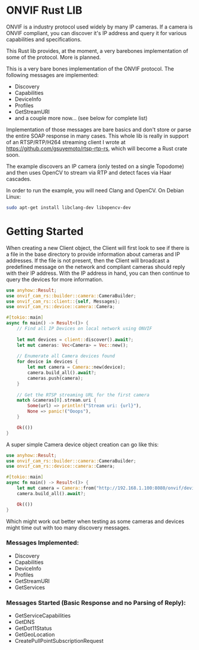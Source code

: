 # ONVIF Rust LIB

ONVIF is a industry protocol used widely by many IP cameras. If a camera is ONVIF compliant, you can discover it's IP address and query it for various capabilities and specifications.

This Rust lib provides, at the moment, a very barebones implementation of some of the protocol. More is planned.

This is a very bare bones implementation of the ONVIF protocol. The following messages are implemented:

* Discovery
* Capabilities
* DeviceInfo
* Profiles
* GetStreamURI
* and a couple more now... (see below for complete list)

Implementation of those messages are bare basics and don't store or parse the entire SOAP response in many cases. This whole lib is really in support of an RTSP/RTP/H264 streaming client I wrote at https://github.com/gsuyemoto/rtsp-rtp-rs, which will become a Rust crate soon.

The example discovers an IP camera (only tested on a single Topodome) and then uses OpenCV to stream via RTP and detect faces via Haar cascades.

In order to run the example, you will need Clang and OpenCV. On Debian Linux:
```bash
sudo apt-get install libclang-dev libopencv-dev
```

# Getting Started

When creating a new Client object, the Client will first look to see if there is a file in the base directory to provide information about cameras and IP addresses. If the file is not present, then the Client will broadcast a predefined message on the network and compliant cameras should reply with their IP address. With the IP address in hand, you can then continue to query the devices for more information.

```Rust
use anyhow::Result;
use onvif_cam_rs::builder::camera::CameraBuilder;
use onvif_cam_rs::client::{self, Messages};
use onvif_cam_rs::device::camera::Camera;

#[tokio::main]
async fn main() -> Result<()> {
    // Find all IP Devices on local network using ONVIF
    
    let mut devices = client::discover().await?;
    let mut cameras: Vec<Camera> = Vec::new();
    
    // Enumerate all Camera devices found
    for device in devices {
        let mut camera = Camera::new(device);
        camera.build_all().await?;
        cameras.push(camera);
    }
    
    // Get the RTSP streaming URL for the first camera
    match &cameras[0].stream.uri {
        Some(url) => println!("Stream uri: {url}"),
        None => panic!("Ooops"),
    }

    Ok(())
}

```

A super simple Camera device object creation can go like this:

````Rust
use anyhow::Result;
use onvif_cam_rs::builder::camera::CameraBuilder;
use onvif_cam_rs::device::camera::Camera;

#[tokio::main]
async fn main() -> Result<()> {
    let mut camera = Camera::from("http://192.168.1.100:8080/onvif/device_service");
    camera.build_all().await?;

    Ok(())
}

````

Which might work out better when testing as some cameras and devices might time out with too many discovery messages.

### Messages Implemented:
* Discovery
* Capabilities
* DeviceInfo
* Profiles
* GetStreamURI
* GetServices

### Messages Started (Basic Response and no Parsing of Reply):
* GetServiceCapabilities
* GetDNS
* GetDot11Status
* GetGeoLocation
* CreatePullPointSubscriptionRequest
